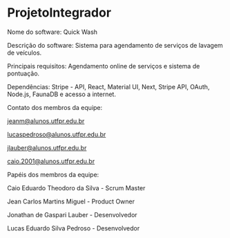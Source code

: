 # ProjetoIntegrador

Nome do software: Quick Wash

Descrição do software: Sistema para agendamento de serviços de lavagem de veículos.

Principais requisitos: Agendamento online de serviços e sistema de pontuação.

Dependências: Stripe - API, React, Material UI, Next, Stripe API, OAuth, Node.js, FaunaDB e acesso a internet.


Contato dos membros da equipe:

jeanm@alunos.utfpr.edu.br

lucaspedroso@alunos.utfpr.edu.br

jlauber@alunos.utfpr.edu.br

caio.2001@alunos.utfpr.edu.br


Papéis dos membros da equipe:

Caio Eduardo Theodoro da Silva - Scrum Master

Jean Carlos Martins Miguel - Product Owner

Jonathan de Gaspari Lauber - Desenvolvedor

Lucas Eduardo Silva Pedroso - Desenvolvedor
